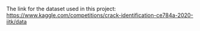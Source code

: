 The link for the dataset used in this project: https://www.kaggle.com/competitions/crack-identification-ce784a-2020-iitk/data